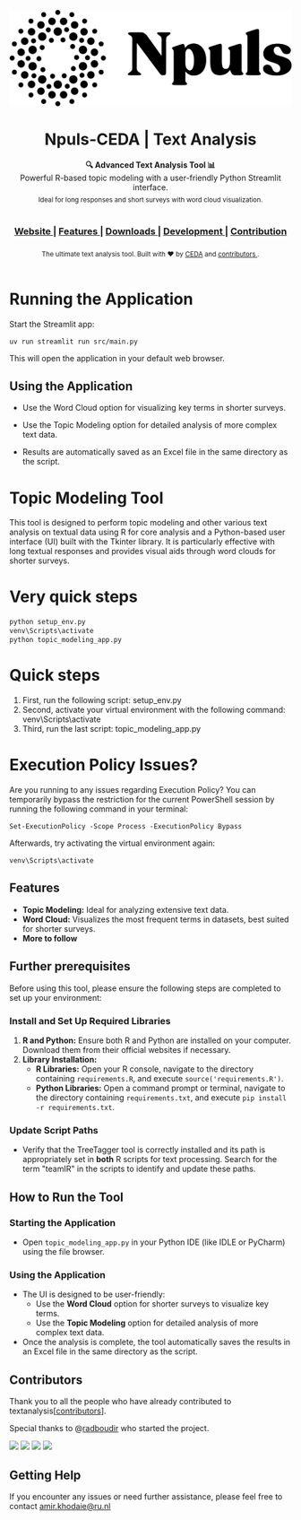 <p align="center"><img src="src/assets/npuls_logo.png" alt="CEDA"></p>

<h1 align="center">Npuls-CEDA | Text Analysis</h1>

<div align="center"> <strong>🔍 Advanced Text Analysis Tool 📊</strong>
    <br> Powerful R-based topic modeling with a user-friendly Python Streamlit interface.<br> 
    <sub>Ideal for long responses and short surveys with word cloud visualization.</sub> </div> 

<br>

<div align="center">
  <h3>
    <a href="https://community-data-ai.npuls.nl/groups/view/44d20066-53a8-48c2-b4e9-be348e05d273/project-center-for-educational-data-analytics-ceda">
      Website
    </a>
    <span> | </span>
    <a href="https://github.com/cedanl/textanalysis#features">
      Features
    </a>
    <span> | </span>
    <a href="https://github.com/cedanl/textanalysis#download-and-installation">
      Downloads
    </a>
    <span> | </span>
    <a href="https://github.com/cedanl/textanalysis#development">
      Development
    </a>
    <span> | </span>
    <a href="https://github.com/cedanl/textanalysis#contribution">
      Contribution
    </a>
  </h3>
</div>

<div align="center">
  <sub>The ultimate text analysis tool. Built with ❤︎ by
    <a href="https://github.com/cedanl">CEDA</a> and
    <a href="https://github.com/cedanl/textanalysis/graphs/contributors">
      contributors
    </a>
    .
  </sub>
</div>

<br />


# Running the Application

Start the Streamlit app:

```
uv run streamlit run src/main.py
```


This will open the application in your default web browser.

## Using the Application

- Use the Word Cloud option for visualizing key terms in shorter surveys.
    
- Use the Topic Modeling option for detailed analysis of more complex text data.
    
- Results are automatically saved as an Excel file in the same directory as the script.


# Topic Modeling Tool

This tool is designed to perform topic modeling and other various text analysis on textual data using R for core analysis and a Python-based user interface (UI) built with the Tkinter library. It is particularly effective with long textual responses and provides visual aids through word clouds for shorter surveys.

# Very quick steps
```
python setup_env.py
venv\Scripts\activate
python topic_modeling_app.py
```

# Quick steps
  1. First, run the following script: setup_env.py
  2. Second, activate your virtual environment with the following command: venv\Scripts\activate
  3. Third, run the last script: topic_modeling_app.py

# Execution Policy Issues?
Are you running to any issues regarding Execution Policy? You can temporarily bypass the restriction for the current PowerShell session by running the following command in your terminal: 

```
Set-ExecutionPolicy -Scope Process -ExecutionPolicy Bypass
```

Afterwards, try activating the virtual environment again: 

```
venv\Scripts\activate
```

## Features

- **Topic Modeling:** Ideal for analyzing extensive text data.
- **Word Cloud:** Visualizes the most frequent terms in datasets, best suited for shorter surveys.
- **More to follow**

## Further prerequisites

Before using this tool, please ensure the following steps are completed to set up your environment:

### Install and Set Up Required Libraries

1. **R and Python:** Ensure both R and Python are installed on your computer. Download them from their official websites if necessary.
2. **Library Installation:**
   - **R Libraries:** Open your R console, navigate to the directory containing `requirements.R`, and execute `source('requirements.R')`.
   - **Python Libraries:** Open a command prompt or terminal, navigate to the directory containing `requirements.txt`, and execute `pip install -r requirements.txt`.

### Update Script Paths

- Verify that the TreeTagger tool is correctly installed and its path is appropriately set in **both** R scripts for text processing. Search for the term "teamIR" in the scripts to identify and update these paths.

## How to Run the Tool

### Starting the Application

- Open `topic_modeling_app.py` in your Python IDE (like IDLE or PyCharm) using the file browser.

### Using the Application

- The UI is designed to be user-friendly:
  - Use the **Word Cloud** option for shorter surveys to visualize key terms.
  - Use the **Topic Modeling** option for detailed analysis of more complex text data.
- Once the analysis is complete, the tool automatically saves the results in an Excel file in the same directory as the script.


## Contributors

Thank you to all the people who have already contributed to textanalysis[[contributors](https://github.com/cedanl/textanalysis/graphs/contributors)].

Special thanks to @[radboudir](https://github.com/radboudir) who started the project.

[![](https://github.com/radboudir.png?size=50)](https://github.com/radboudir)
[![](https://github.com/asewnandan.png?size=50)](https://github.com/asewnandan)
[![](https://github.com/tin900.png?size=50)](https://github.com/tin900)
[![](https://github.com/Tomeriko96.png?size=50)](https://github.com/Tomeriko96)


## Getting Help

If you encounter any issues or need further assistance, please feel free to contact amir.khodaie@ru.nl




